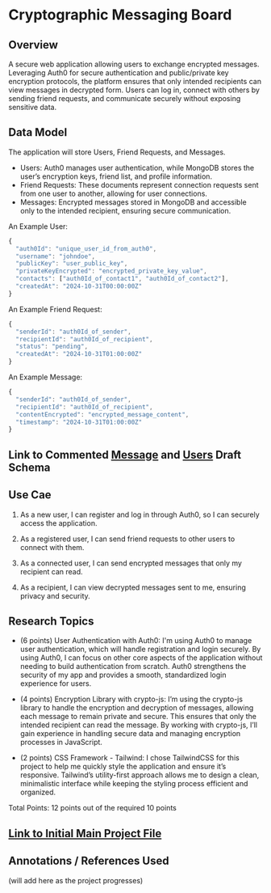# Cryptographic Messaging Board
## Overview
A secure web application allowing users to exchange encrypted messages. Leveraging Auth0 for secure authentication and public/private key encryption protocols, the platform ensures that only intended recipients can view messages in decrypted form. Users can log in, connect with others by sending friend requests, and communicate securely without exposing sensitive data.

## Data Model
The application will store Users, Friend Requests, and Messages.

- Users: Auth0 manages user authentication, while MongoDB stores the user’s encryption keys, friend list, and profile information.
- Friend Requests: These documents represent connection requests sent from one user to another, allowing for user connections.
- Messages: Encrypted messages stored in MongoDB and accessible only to the intended recipient, ensuring secure communication.

An Example User:

```javascript
{
  "auth0Id": "unique_user_id_from_auth0",
  "username": "johndoe",
  "publicKey": "user_public_key",
  "privateKeyEncrypted": "encrypted_private_key_value",
  "contacts": ["auth0Id_of_contact1", "auth0Id_of_contact2"],
  "createdAt": "2024-10-31T00:00:00Z"
}
```

An Example Friend Request:

```javascript
{
  "senderId": "auth0Id_of_sender",
  "recipientId": "auth0Id_of_recipient",
  "status": "pending",
  "createdAt": "2024-10-31T01:00:00Z"
}
```

An Example Message:

```javascript
{
  "senderId": "auth0Id_of_sender",
  "recipientId": "auth0Id_of_recipient",
  "contentEncrypted": "encrypted_message_content",
  "timestamp": "2024-10-31T01:00:00Z"
}
```
## Link to Commented [Message](models/Message.mjs.js) and [Users](models/User.js) Draft Schema

## Use Cae
1. As a new user, I can register and log in through Auth0, so I can securely access the application.

2. As a registered user, I can send friend requests to other users to connect with them.

3. As a connected user, I can send encrypted messages that only my recipient can read.

4. As a recipient, I can view decrypted messages sent to me, ensuring privacy and security.

## Research Topics
- (6 points) User Authentication with Auth0:
I'm using Auth0 to manage user authentication, which will handle registration and login securely. By using Auth0, I can focus on other core aspects of the application without needing to build authentication from scratch. Auth0 strengthens the security of my app and provides a smooth, standardized login experience for users.

- (4 points) Encryption Library with crypto-js:
I’m using the crypto-js library to handle the encryption and decryption of messages, allowing each message to remain private and secure. This ensures that only the intended recipient can read the message. By working with crypto-js, I’ll gain experience in handling secure data and managing encryption processes in JavaScript.

- (2 points) CSS Framework - Tailwind:
I chose TailwindCSS for this project to help me quickly style the application and ensure it’s responsive. Tailwind’s utility-first approach allows me to design a clean, minimalistic interface while keeping the styling process efficient and organized.

Total Points: 12 points out of the required 10 points

## [Link to Initial Main Project File](app.mjs)

## Annotations / References Used
(will add here as the project progresses)
